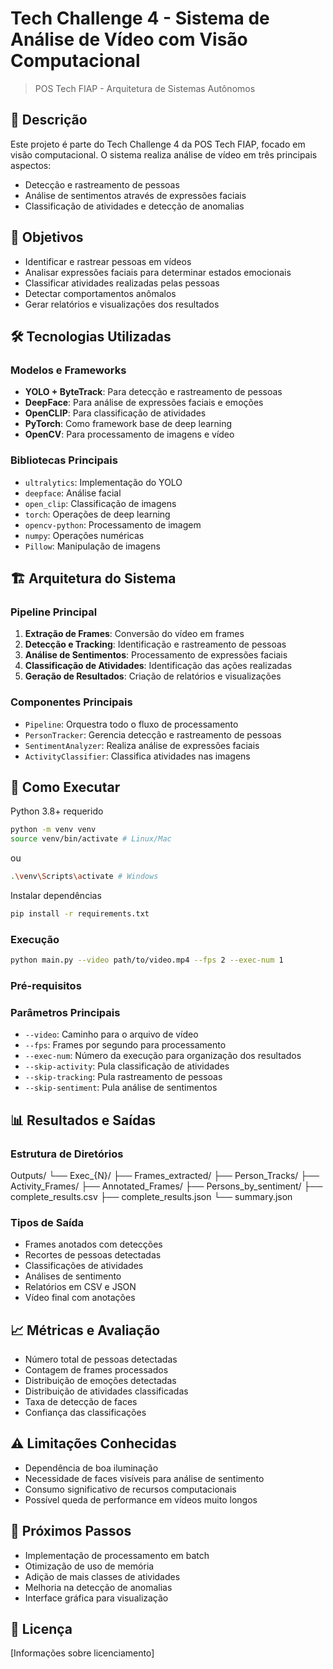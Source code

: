 # Tech Challenge 4 - Sistema de Análise de Vídeo com Visão Computacional
> POS Tech FIAP - Arquitetura de Sistemas Autônomos

## 📝 Descrição
Este projeto é parte do Tech Challenge 4 da POS Tech FIAP, focado em visão computacional. O sistema realiza análise de vídeo em três principais aspectos:
- Detecção e rastreamento de pessoas
- Análise de sentimentos através de expressões faciais
- Classificação de atividades e detecção de anomalias

## 🎯 Objetivos
- Identificar e rastrear pessoas em vídeos
- Analisar expressões faciais para determinar estados emocionais
- Classificar atividades realizadas pelas pessoas
- Detectar comportamentos anômalos
- Gerar relatórios e visualizações dos resultados

## 🛠️ Tecnologias Utilizadas

### Modelos e Frameworks
- **YOLO + ByteTrack**: Para detecção e rastreamento de pessoas
- **DeepFace**: Para análise de expressões faciais e emoções
- **OpenCLIP**: Para classificação de atividades
- **PyTorch**: Como framework base de deep learning
- **OpenCV**: Para processamento de imagens e vídeo

### Bibliotecas Principais
- `ultralytics`: Implementação do YOLO
- `deepface`: Análise facial
- `open_clip`: Classificação de imagens
- `torch`: Operações de deep learning
- `opencv-python`: Processamento de imagem
- `numpy`: Operações numéricas
- `Pillow`: Manipulação de imagens

## 🏗️ Arquitetura do Sistema

### Pipeline Principal
1. **Extração de Frames**: Conversão do vídeo em frames
2. **Detecção e Tracking**: Identificação e rastreamento de pessoas
3. **Análise de Sentimentos**: Processamento de expressões faciais
4. **Classificação de Atividades**: Identificação das ações realizadas
5. **Geração de Resultados**: Criação de relatórios e visualizações

### Componentes Principais
- `Pipeline`: Orquestra todo o fluxo de processamento
- `PersonTracker`: Gerencia detecção e rastreamento de pessoas
- `SentimentAnalyzer`: Realiza análise de expressões faciais
- `ActivityClassifier`: Classifica atividades nas imagens

## 🚀 Como Executar
Python 3.8+ requerido
```bash
python -m venv venv
source venv/bin/activate # Linux/Mac
```
ou
```bash
.\venv\Scripts\activate # Windows
```
Instalar dependências
```bash
pip install -r requirements.txt
```

### Execução
```bash
python main.py --video path/to/video.mp4 --fps 2 --exec-num 1
```
### Pré-requisitos

### Parâmetros Principais
- `--video`: Caminho para o arquivo de vídeo
- `--fps`: Frames por segundo para processamento
- `--exec-num`: Número da execução para organização dos resultados
- `--skip-activity`: Pula classificação de atividades
- `--skip-tracking`: Pula rastreamento de pessoas
- `--skip-sentiment`: Pula análise de sentimentos

## 📊 Resultados e Saídas

### Estrutura de Diretórios
Outputs/
└── Exec_{N}/
    ├── Frames_extracted/
    ├── Person_Tracks/
    ├── Activity_Frames/
    ├── Annotated_Frames/
    ├── Persons_by_sentiment/
    ├── complete_results.csv
    ├── complete_results.json
    └── summary.json

### Tipos de Saída
- Frames anotados com detecções
- Recortes de pessoas detectadas
- Classificações de atividades
- Análises de sentimento
- Relatórios em CSV e JSON
- Vídeo final com anotações

## 📈 Métricas e Avaliação
- Número total de pessoas detectadas
- Contagem de frames processados
- Distribuição de emoções detectadas
- Distribuição de atividades classificadas
- Taxa de detecção de faces
- Confiança das classificações

## ⚠️ Limitações Conhecidas
- Dependência de boa iluminação
- Necessidade de faces visíveis para análise de sentimento
- Consumo significativo de recursos computacionais
- Possível queda de performance em vídeos muito longos

## 🔄 Próximos Passos
- Implementação de processamento em batch
- Otimização de uso de memória
- Adição de mais classes de atividades
- Melhoria na detecção de anomalias
- Interface gráfica para visualização



## 📄 Licença
[Informações sobre licenciamento]
```
 
